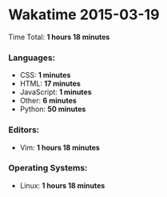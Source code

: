 # Wakatime 2015-03-19

Time Total: **1 hours 18 minutes**

### Languages:
- CSS: **1 minutes** 
- HTML: **17 minutes** 
- JavaScript: **1 minutes** 
- Other: **6 minutes** 
- Python: **50 minutes** 

### Editors:
- Vim: **1 hours 18 minutes** 

### Operating Systems:
- Linux: **1 hours 18 minutes** 

